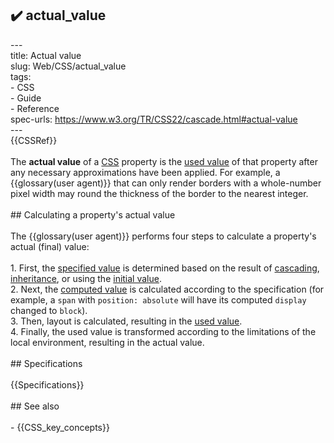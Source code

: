 ## ✔️ actual_value 
 ---<br/>title: Actual value<br/>slug: Web/CSS/actual_value<br/>tags:<br/>  - CSS<br/>  - Guide<br/>  - Reference<br/>spec-urls: https://www.w3.org/TR/CSS22/cascade.html#actual-value<br/>---<br/>{{CSSRef}}<br/><br/>The **actual value** of a [CSS](/en-US/docs/Web/CSS) property is the [used value](/en-US/docs/Web/CSS/used_value) of that property after any necessary approximations have been applied. For example, a {{glossary(user agent)}} that can only render borders with a whole-number pixel width may round the thickness of the border to the nearest integer.<br/><br/>## Calculating a property's actual value<br/><br/>The {{glossary(user agent)}} performs four steps to calculate a property's actual (final) value:<br/><br/>1. First, the [specified value](/en-US/docs/Web/CSS/specified_value) is determined based on the result of [cascading](/en-US/docs/Web/CSS/Cascade), [inheritance](/en-US/docs/Web/CSS/inheritance), or using the [initial value](/en-US/docs/Web/CSS/initial_value).<br/>2. Next, the [computed value](/en-US/docs/Web/CSS/computed_value) is calculated according to the specification (for example, a `span` with `position: absolute` will have its computed `display` changed to `block`).<br/>3. Then, layout is calculated, resulting in the [used value](/en-US/docs/Web/CSS/used_value).<br/>4. Finally, the used value is transformed according to the limitations of the local environment, resulting in the actual value.<br/><br/>## Specifications<br/><br/>{{Specifications}}<br/><br/>## See also<br/><br/>- {{CSS_key_concepts}}<br/>